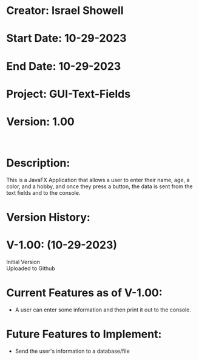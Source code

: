 # Creator: Israel Showell
# Start Date: 10-29-2023
# End Date: 10-29-2023
# Project: GUI-Text-Fields
# Version: 1.00

<br>

# Description: 
This is a JavaFX Application that allows a user to enter their name, age, a color, and a hobby, and once they press a button, the data is sent from the text fields and to the console.

# Version History:
# V-1.00: (10-29-2023)
Initial Version <br>
Uploaded to Github

# Current Features as of V-1.00:
- A user can enter some information and then print it out to the console.

# Future Features to Implement:
- Send the user's information to a database/file
